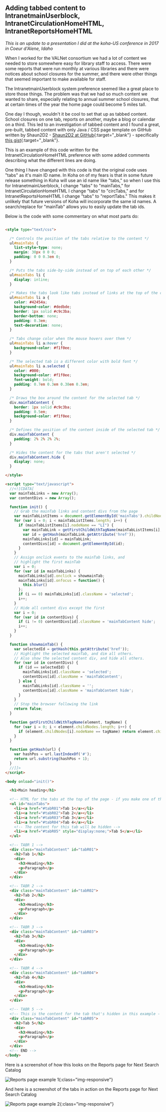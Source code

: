 ## Adding tabbed content to IntranetmainUserblock, IntranetCirculationHomeHTML, IntranetReportsHomeHTML

*This is an update to a presentation I did at the koha-US conference in 2017 in Coeur d'Alene, Idaho*

When I worked for the VALNet consortium we had a lot of content we needed to store somewhere easy for library staff to access.  There were some reports that were run monthly at various libraries and there were notices about school closures for the summer, and there were other things that seemed important to make available for staff.

The IntranetmainUserblock system preference seemed like a great place to store those things.  The problem was that we had so much content we wanted to share, especially relating to annual summer school closures, that at certain times of the year the home page could become 5 miles tall.

One day I though, wouldn't it be cool to set that up as tabbed content.  School closures on one tab, reports on another, maybe a blog or calendar on a third.  This led to an investigation of tabbed content and I found a great, pre-built, tabbed content with only Java / CSS page template on GitHub written by Shaun2D2 - [Shaun2D2 at GitHub](https://github.com/Shaun2D2){:target="_blank"} - specifically [this gist](https://gist.github.com/Shaun2D2/6296191){:target="_blank"}.

This is an example of this code written for the IntranetCirculationHomeHTML preference with some added comments describing what the different lines are doing.

One thing I have changed with this code is that the original code uses "tabs" as it's main ID name.  In Koha on of my fears is that in some future release something in Koha will use an id name like "tabs," so when I use this for IntranetmainUserblock, I change "tabs" to "mainTabs," for IntranetCirculationHomeHTML I change "tabs" to "circTabs," and for IntranetReportsHomeHTML I change "tabs" to "reportTabs."  This makes it unlikely that future versions of Koha will incorporate the same id names.  A search/replace for "mainTab" allows you to easily update the tab ids.

Below is the code with some commentary on what most parts do:

``` html

<style type="text/css">

  /* Controls the position of the tabs relative to the content */
  ul#mainTabs {
    list-style-type: none;
    margin: 30px 0 0 0;
    padding: 0 0 0.3em 0;
  }

  /* Puts the tabs side-by-side instead of on top of each other */
  ul#mainTabs li {
    display: inline;
  }

  /* Makes the tabs look like tabs instead of links at the top of the content */
  ul#mainTabs li a {
    color: #42454a;
    background-color: #dedbde;
    border: 1px solid #c9c3ba;
    border-bottom: none;
    padding: 0.3em;
    text-decoration: none;
  }

  /* Tabs change color when the mouse hovers over them */
  ul#mainTabs li a:hover {
    background-color: #f1f0ee;
  }

  /* The selected tab is a different color with bold font */
  ul#mainTabs li a.selected {
    color: #000;
    background-color: #f1f0ee;
    font-weight: bold;
    padding: 0.7em 0.3em 0.38em 0.3em;
  }

  /* Draws the box around the content for the selected tab */
  div.mainTabContent {
    border: 1px solid #c9c3ba;
    padding: 0.5em;
    background-color: #f1f0ee;
  }

  /* Defines the position of the content inside of the selected tab */
  div.mainTabContent {
    padding: 2% 2% 2% 2%;
  }

  /* Hides the content for the tabs that aren't selected */
  div.mainTabContent.hide {
    display: none;
  }

</style>

<script type="text/javascript">
  //<![CDATA[
  var mainTabLinks = new Array();
  var contentDivs = new Array();

  function init() {
    // Grab the mainTab links and content divs from the page
    var mainTabListItems = document.getElementById('mainTabs').childNodes;
    for (var i = 0; i < mainTabListItems.length; i++) {
      if (mainTabListItems[i].nodeName == "LI") {
        var mainTabLink = getFirstChildWithTagName(mainTabListItems[i], 'A');
        var id = getHash(mainTabLink.getAttribute('href'));
        mainTabLinks[id] = mainTabLink;
        contentDivs[id] = document.getElementById(id);
      }
    }
    // Assign onclick events to the mainTab links, and
    // highlight the first mainTab
    var i = 0;
    for (var id in mainTabLinks) {
      mainTabLinks[id].onclick = showmainTab;
      mainTabLinks[id].onfocus = function() {
        this.blur()
      };
      if (i == 0) mainTabLinks[id].className = 'selected';
      i++;
    }
    // Hide all content divs except the first
    var i = 0;
    for (var id in contentDivs) {
      if (i != 0) contentDivs[id].className = 'mainTabContent hide';
      i++;
    }
  }

  function showmainTab() {
    var selectedId = getHash(this.getAttribute('href'));
    // Highlight the selected mainTab, and dim all others.
    // Also show the selected content div, and hide all others.
    for (var id in contentDivs) {
      if (id == selectedId) {
        mainTabLinks[id].className = 'selected';
        contentDivs[id].className = 'mainTabContent';
      } else {
        mainTabLinks[id].className = '';
        contentDivs[id].className = 'mainTabContent hide';
      }
    }
    // Stop the browser following the link
    return false;
  }

  function getFirstChildWithTagName(element, tagName) {
    for (var i = 0; i < element.childNodes.length; i++) {
      if (element.childNodes[i].nodeName == tagName) return element.childNodes[i];
    }
  }

  function getHash(url) {
    var hashPos = url.lastIndexOf('#');
    return url.substring(hashPos + 1);
  }
  //]]>
</script>

<body onload="init()">

  <h1>Main heading</h1>

  <!-- HTML for the tabs at the top of the page - if you make one of these tabs hidden, the content of that tab will be hidden-->
  <ul id="mainTabs">
    <li><a href="#tabR01">Tab 1</a></li>
    <li><a href="#tabR02">Tab 2</a></li>
    <li><a href="#tabR03">Tab 3</a></li>
    <li><a href="#tabR04">Tab 4</a></li>
    <!-- The content for this tab will be hidden -->
    <li><a href="#tabR05" style="display:none;">Tab 5</a></li>
  </ul>

  <!-- TABR 1 -->
  <div class="mainTabContent" id="tabR01">
    <h2>Tab 1</h2>
    <div>
      <h3>Heading</h3>
      <p>Paragraph</p>
    </div>
  </div>

  <!-- TABR 2 -->
  <div class="mainTabContent" id="tabR02">
    <h2>Tab 2</h2>
    <div>
      <h3>Heading</h3>
      <p>Paragraph</p>
    </div>
  </div>

  <!-- TABR 3 -->
  <div class="mainTabContent" id="tabR03">
    <h2>Tab 3</h2>
    <div>
      <h3>Heading</h3>
      <p>Paragraph</p>
    </div>
  </div>

  <!-- TABR 4 -->
  <div class="mainTabContent" id="tabR04">
    <h2>Tab 4</h2>
    <div>
      <h3>Heading</h3>
      <p>Paragraph</p>
    </div>
  </div>

  <!-- TABR 5 -->
  <!-- This is the content for the tab that's hidden in this example - if you remove the content -->
  <div class="mainTabContent" id="tabR05">
    <h2>Tab 5</h2>
    <div>
      <h3>Heading</h3>
      <p>Paragraph</p>
    </div>
  </div>
  <!-- END -->
</body>

```

Here is a screenshot of how this looks on the Reports page for Next Search Catalog

![Reports page example 1](/images/tabbed_content_020.png){:class="img-responsive"}

And here is a screenshot of the tabs in action on the Reports page for Next Search Catalog

![Reports page example 2](/images/tabbed_content_010.gif){:class="img-responsive"}
